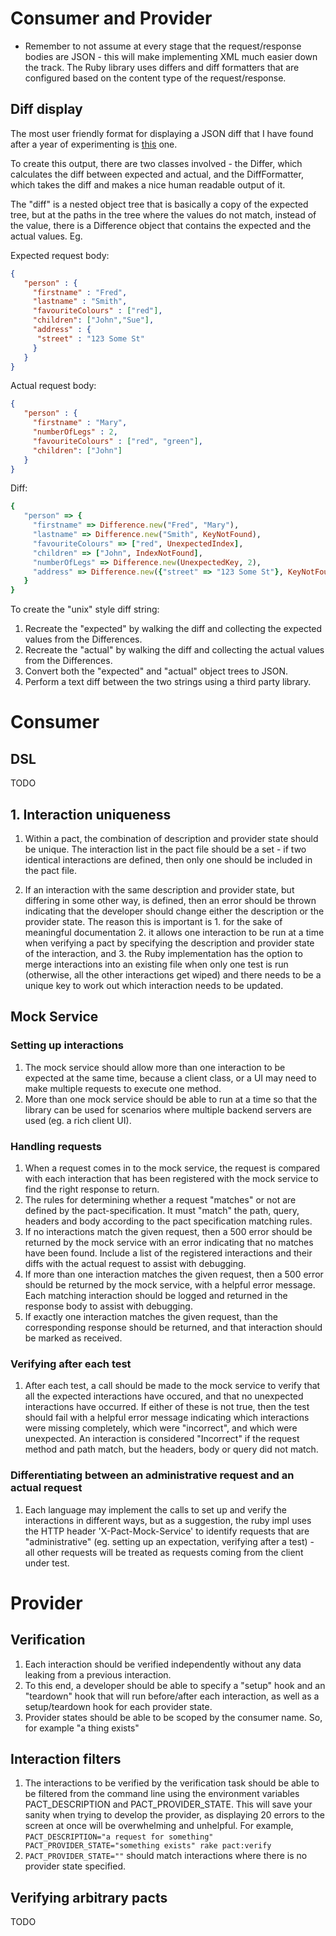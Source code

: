 # Consumer and Provider

* Remember to not assume at every stage that the request/response bodies are JSON - this will make implementing XML much easier down the track. The Ruby library uses differs and diff formatters that are configured based on the content type of the request/response.

## Diff display

The most user friendly format for displaying a JSON diff that I have found after a year of experimenting is [this](https://github.com/realestate-com-au/pact/blob/master/documentation/configuration.md#unix) one.

To create this output, there are two classes involved - the Differ, which calculates the diff between expected and actual, and the DiffFormatter, which takes the diff and makes a nice human readable output of it.

The "diff" is a nested object tree that is basically a copy of the expected tree, but at the paths in the tree where the values do not match, instead of the value, there is a Difference object that contains the expected and the actual values. Eg.

Expected request body:

```json
{
   "person" : {
     "firstname" : "Fred",
     "lastname" : "Smith",
     "favouriteColours" : ["red"],
     "children": ["John","Sue"],
     "address" : {
      "street" : "123 Some St"
     }
   }
}

```

Actual request body:

```json
{
   "person" : {
     "firstname" : "Mary",
     "numberOfLegs" : 2,
     "favouriteColours" : ["red", "green"],
     "children": ["John"]
   }
}

```

Diff:

```ruby
{
   "person" => {
     "firstname" => Difference.new("Fred", "Mary"),
     "lastname" => Difference.new("Smith", KeyNotFound),
     "favouriteColours" => ["red", UnexpectedIndex],
     "children" => ["John", IndexNotFound],
     "numberOfLegs" => Difference.new(UnexpectedKey, 2),
     "address" => Difference.new({"street" => "123 Some St"}, KeyNotFound)
   }
}
```

To create the "unix" style diff string:

1. Recreate the "expected" by walking the diff and collecting the expected values from the Differences.
2. Recreate the "actual" by walking the diff and collecting the actual values from the Differences.
3. Convert both the "expected" and "actual" object trees to JSON.
4. Perform a text diff between the two strings using a third party library.


# Consumer

## DSL

TODO

## 1. Interaction uniqueness
1. Within a pact, the combination of description and provider state should be unique. The interaction list in the pact file should be a set - if two identical interactions are defined, then only one should be included in the pact file.

2. If an interaction with the same description and provider state, but differing in some other way, is defined, then an error should be thrown indicating that the developer should change either the description or the provider state. The reason this is important is 1. for the sake of meaningful documentation 2. it allows one interaction to be run at a time when verifying a pact by specifying the description and provider state of the interaction, and 3. the Ruby implementation has the option to merge interactions into an existing file when only one test is run (otherwise, all the other interactions get wiped) and there needs to be a unique key to work out which interaction needs to be updated.

## Mock Service

### Setting up interactions
1. The mock service should allow more than one interaction to be expected at the same time, because a client class, or a UI may need to make multiple requests to execute one method.
2. More than one mock service should be able to run at a time so that the library can be used for scenarios where multiple backend servers are used (eg. a rich client UI).

### Handling requests
1. When a request comes in to the mock service, the request is compared with each interaction that has been registered with the mock service to find the right response to return.
1. The rules for determining whether a request "matches" or not are defined by the pact-specification. It must "match" the path, query, headers and body according to the pact specification matching rules.
1. If no interactions match the given request, then a 500 error should be returned by the mock service with an error indicating that no matches have been found. Include a list of the registered interactions and their diffs with the actual request to assist with debugging.
1. If more than one interaction matches the given request, then a 500 error should be returned by the mock service, with a helpful error message. Each matching interaction should be logged and returned in the response body to assist with debugging.
1. If exactly one interaction matches the given request, than the corresponding response should be returned, and that interaction should be marked as received.

### Verifying after each test
1. After each test, a call should be made to the mock service to verify that all the expected interactions have occured, and that no unexpected interactions have occurred. If either of these is not true, then the test should fail with a helpful error message indicating which interactions were missing completely, which were "incorrect", and which were unexpected. An interaction is considered "Incorrect" if the request method and path match, but the headers, body or query did not match.

### Differentiating between an administrative request and an actual request
1. Each language may implement the calls to set up and verify the interactions in different ways, but as a suggestion, the ruby impl uses the HTTP header 'X-Pact-Mock-Service' to identify requests that are "administrative" (eg. setting up an expectation, verifying after a test) - all other requests will be treated as requests coming from the client under test.

# Provider

## Verification
1. Each interaction should be verified independently without any data leaking from a previous interaction.
1. To this end, a developer should be able to specify a "setup" hook and an "teardown" hook that will run before/after each interaction, as well as a setup/teardown hook for each provider state. 
1. Provider states should be able to be scoped by the consumer name. So, for example "a thing exists" 
 
## Interaction filters

1. The interactions to be verified by the verification task should be able to be filtered from the command line using the environment variables PACT_DESCRIPTION and PACT_PROVIDER_STATE. This will save your sanity when trying to develop the provider, as displaying 20 errors to the screen at once will be overwhelming and unhelpful. For example, `PACT_DESCRIPTION="a request for something" PACT_PROVIDER_STATE="something exists" rake pact:verify`
1.  `PACT_PROVIDER_STATE=""` should match interactions where there is no provider state specified.

## Verifying arbitrary pacts

TODO

